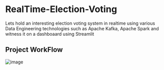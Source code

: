 # RealTime-Election-Voting
Lets hold an interesting election voting system in realtime using various Data Engineering technologies such as Apache Kafka, Apache Spark and witness it on a dashboaard using Streamlit

## Project WorkFlow 
![image](https://github.com/Anannya-M/RealTime-Election-Voting/assets/85965261/90f0dd2e-6ac1-4166-a19b-35e77eefcdcd)
